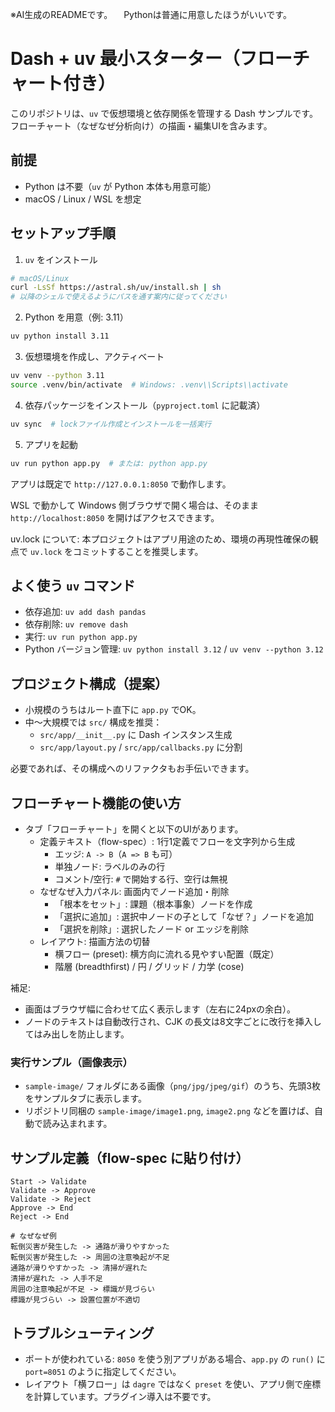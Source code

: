 ※AI生成のREADMEです。
　Pythonは普通に用意したほうがいいです。

# Dash + uv 最小スターター（フローチャート付き）

このリポジトリは、`uv` で仮想環境と依存関係を管理する Dash サンプルです。フローチャート（なぜなぜ分析向け）の描画・編集UIを含みます。

## 前提
- Python は不要（`uv` が Python 本体も用意可能）
- macOS / Linux / WSL を想定

## セットアップ手順

1) `uv` をインストール

```sh
# macOS/Linux
curl -LsSf https://astral.sh/uv/install.sh | sh
# 以降のシェルで使えるようにパスを通す案内に従ってください
```

2) Python を用意（例: 3.11）

```sh
uv python install 3.11
```

3) 仮想環境を作成し、アクティベート

```sh
uv venv --python 3.11
source .venv/bin/activate  # Windows: .venv\\Scripts\\activate
```

4) 依存パッケージをインストール（`pyproject.toml` に記載済）

```sh
uv sync  # lockファイル作成とインストールを一括実行
```

5) アプリを起動

```sh
uv run python app.py  # または: python app.py
```

アプリは既定で `http://127.0.0.1:8050` で動作します。

WSL で動かして Windows 側ブラウザで開く場合は、そのまま `http://localhost:8050` を開けばアクセスできます。

uv.lock について: 本プロジェクトはアプリ用途のため、環境の再現性確保の観点で `uv.lock` をコミットすることを推奨します。

## よく使う `uv` コマンド
- 依存追加: `uv add dash pandas`
- 依存削除: `uv remove dash`
- 実行: `uv run python app.py`
- Python バージョン管理: `uv python install 3.12` / `uv venv --python 3.12`

## プロジェクト構成（提案）
- 小規模のうちはルート直下に `app.py` でOK。
- 中～大規模では `src/` 構成を推奨：
  - `src/app/__init__.py` に Dash インスタンス生成
  - `src/app/layout.py` / `src/app/callbacks.py` に分割

必要であれば、その構成へのリファクタもお手伝いできます。

## フローチャート機能の使い方

- タブ「フローチャート」を開くと以下のUIがあります。
  - 定義テキスト（flow-spec）: 1行1定義でフローを文字列から生成
    - エッジ: `A -> B`（`A => B` も可）
    - 単独ノード: ラベルのみの行
    - コメント/空行: `#` で開始する行、空行は無視
  - なぜなぜ入力パネル: 画面内でノード追加・削除
    - 「根本をセット」: 課題（根本事象）ノードを作成
    - 「選択に追加」: 選択中ノードの子として「なぜ？」ノードを追加
    - 「選択を削除」: 選択したノード or エッジを削除
  - レイアウト: 描画方法の切替
    - 横フロー (preset): 横方向に流れる見やすい配置（既定）
    - 階層 (breadthfirst) / 円 / グリッド / 力学 (cose)

補足:
- 画面はブラウザ幅に合わせて広く表示します（左右に24pxの余白）。
- ノードのテキストは自動改行され、CJK の長文は8文字ごとに改行を挿入してはみ出しを防止します。

### 実行サンプル（画像表示）

- `sample-image/` フォルダにある画像（`png/jpg/jpeg/gif`）のうち、先頭3枚をサンプルタブに表示します。
- リポジトリ同梱の `sample-image/image1.png`, `image2.png` などを置けば、自動で読み込まれます。

## サンプル定義（flow-spec に貼り付け）

```
Start -> Validate
Validate -> Approve
Validate -> Reject
Approve -> End
Reject -> End
```

```
# なぜなぜ例
転倒災害が発生した -> 通路が滑りやすかった
転倒災害が発生した -> 周囲の注意喚起が不足
通路が滑りやすかった -> 清掃が遅れた
清掃が遅れた -> 人手不足
周囲の注意喚起が不足 -> 標識が見づらい
標識が見づらい -> 設置位置が不適切
```

## トラブルシューティング

- ポートが使われている: `8050` を使う別アプリがある場合、`app.py` の `run()` に `port=8051` のように指定してください。
- レイアウト「横フロー」は `dagre` ではなく `preset` を使い、アプリ側で座標を計算しています。プラグイン導入は不要です。
